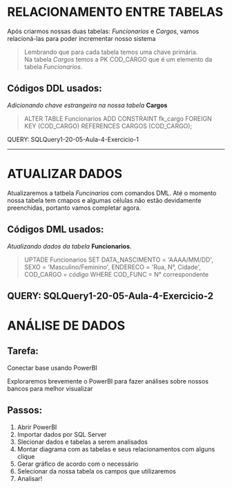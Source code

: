 # RELACIONAMENTO ENTRE TABELAS

Após criarmos nossas duas tabelas: *Funcionarios* e *Cargos*, vamos relacioná-las para poder incrementar nosso sistema

> Lembrando que para cada tabela temos uma chave primária.
> \
> Na tabela *Cargos* temos a PK COD_CARGO que é um elemento da tabela *Funcionarios*.


## Códigos DDL usados:
*Adicionando chave estrangeira na nossa tabela* **Cargos**
> ALTER TABLE Funcionarios
> ADD CONSTRAINT fk_cargo
> FOREIGN KEY (COD_CARGO) REFERENCES CARGOS (COD_CARGO);

QUERY: SQLQuery1-20-05-Aula-4-Exercicio-1

--------------------------------------------------------------------------------------------------------------------------------

# ATUALIZAR DADOS

Atualizaremos a tatbela *Funcinarios* com comandos DML.
Até o momento nossa tabela tem cmapos e algumas células não estão devidamente preenchidas, portanto vamos completar agora.

## Códigos DML usados:
*Atualizando dados da tabela* **Funcionarios**.
> UPTADE Funcionarios SET DATA_NASCIMENTO = 'AAAA/MM/DD', SEXO = 'Masculino/Feminino', ENDERECO = 'Rua, N°, Cidade', COD_CARGO = *código* WHERE COD_FUNC = N° correspondente

QUERY: SQLQuery1-20-05-Aula-4-Exercicio-2
--------------------------------------------------------------------------------------------------------------------------------

# ANÁLISE DE DADOS

## Tarefa:
Conectar base usando PowerBI

Exploraremos brevemente o PowerBI para fazer análises sobre nossos bancos para melhor visualizar

## Passos:
1. Abrir PowerBI
2. Importar dados por SQL Server
3. Slecionar dados e tabelas a serem analisados
4. Montar diagrama com as tabelas e seus relacionamentos com alguns clique
5. Gerar gráfico de acordo com o necessário
6. Selecionar da nossa tabela os campos que utilizaremos
7. Analisar!
